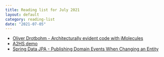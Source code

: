 ```yaml
---
title: Reading list for July 2021
layout: default
category: reading-list
date: "2021-07-05"
---
```

* [Oliver Drotbohm - Architecturally evident code with jMolecules](http://odrotbohm.de/2021/02/Architecturally-evident-code-with-jMolecules/)
* [A2HS demo](https://mdn.github.io/pwa-examples/a2hs/)
* [Spring Data JPA - Publishing Domain Events When Changing an Entity](https://thorben-janssen.com/spring-data-jpa-domain-event/)